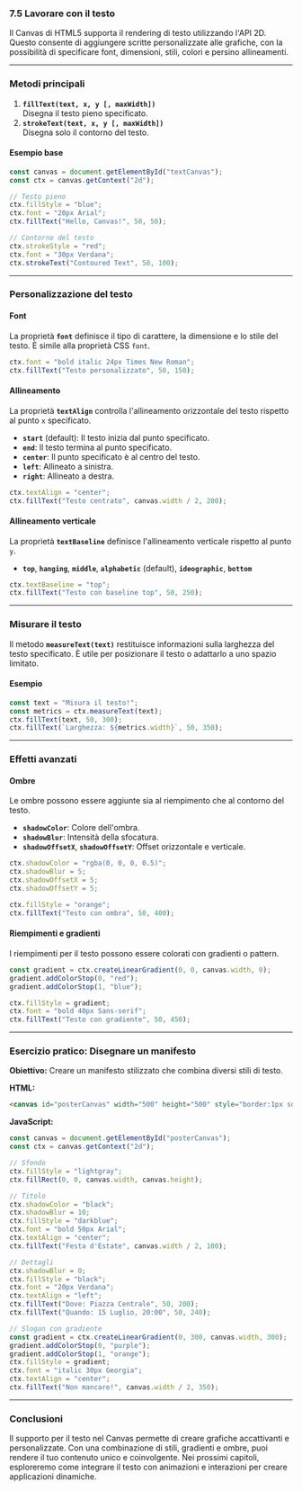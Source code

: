 ### **7.5 Lavorare con il testo**

Il Canvas di HTML5 supporta il rendering di testo utilizzando l'API 2D. Questo consente di aggiungere scritte personalizzate alle grafiche, con la possibilità di specificare font, dimensioni, stili, colori e persino allineamenti.

---

### **Metodi principali**

1. **`fillText(text, x, y [, maxWidth])`**  
   Disegna il testo pieno specificato.
2. **`strokeText(text, x, y [, maxWidth])`**  
   Disegna solo il contorno del testo.

#### **Esempio base**
```javascript
const canvas = document.getElementById("textCanvas");
const ctx = canvas.getContext("2d");

// Testo pieno
ctx.fillStyle = "blue";
ctx.font = "20px Arial";
ctx.fillText("Hello, Canvas!", 50, 50);

// Contorno del testo
ctx.strokeStyle = "red";
ctx.font = "30px Verdana";
ctx.strokeText("Contoured Text", 50, 100);
```

---

### **Personalizzazione del testo**

#### **Font**
La proprietà **`font`** definisce il tipo di carattere, la dimensione e lo stile del testo. È simile alla proprietà CSS `font`.

```javascript
ctx.font = "bold italic 24px Times New Roman";
ctx.fillText("Testo personalizzato", 50, 150);
```

#### **Allineamento**
La proprietà **`textAlign`** controlla l'allineamento orizzontale del testo rispetto al punto `x` specificato.

- **`start`** (default): Il testo inizia dal punto specificato.
- **`end`**: Il testo termina al punto specificato.
- **`center`**: Il punto specificato è al centro del testo.
- **`left`**: Allineato a sinistra.
- **`right`**: Allineato a destra.

```javascript
ctx.textAlign = "center";
ctx.fillText("Testo centrato", canvas.width / 2, 200);
```

#### **Allineamento verticale**
La proprietà **`textBaseline`** definisce l'allineamento verticale rispetto al punto `y`.

- **`top`**, **`hanging`**, **`middle`**, **`alphabetic`** (default), **`ideographic`**, **`bottom`**

```javascript
ctx.textBaseline = "top";
ctx.fillText("Testo con baseline top", 50, 250);
```

---

### **Misurare il testo**

Il metodo **`measureText(text)`** restituisce informazioni sulla larghezza del testo specificato. È utile per posizionare il testo o adattarlo a uno spazio limitato.

#### **Esempio**
```javascript
const text = "Misura il testo!";
const metrics = ctx.measureText(text);
ctx.fillText(text, 50, 300);
ctx.fillText(`Larghezza: ${metrics.width}`, 50, 350);
```

---

### **Effetti avanzati**

#### **Ombre**
Le ombre possono essere aggiunte sia al riempimento che al contorno del testo.

- **`shadowColor`**: Colore dell'ombra.  
- **`shadowBlur`**: Intensità della sfocatura.  
- **`shadowOffsetX`**, **`shadowOffsetY`**: Offset orizzontale e verticale.

```javascript
ctx.shadowColor = "rgba(0, 0, 0, 0.5)";
ctx.shadowBlur = 5;
ctx.shadowOffsetX = 5;
ctx.shadowOffsetY = 5;

ctx.fillStyle = "orange";
ctx.fillText("Testo con ombra", 50, 400);
```

#### **Riempimenti e gradienti**
I riempimenti per il testo possono essere colorati con gradienti o pattern.

```javascript
const gradient = ctx.createLinearGradient(0, 0, canvas.width, 0);
gradient.addColorStop(0, "red");
gradient.addColorStop(1, "blue");

ctx.fillStyle = gradient;
ctx.font = "bold 40px Sans-serif";
ctx.fillText("Testo con gradiente", 50, 450);
```

---

### **Esercizio pratico: Disegnare un manifesto**

**Obiettivo:** Creare un manifesto stilizzato che combina diversi stili di testo.

**HTML:**
```html
<canvas id="posterCanvas" width="500" height="500" style="border:1px solid black;"></canvas>
```

**JavaScript:**
```javascript
const canvas = document.getElementById("posterCanvas");
const ctx = canvas.getContext("2d");

// Sfondo
ctx.fillStyle = "lightgray";
ctx.fillRect(0, 0, canvas.width, canvas.height);

// Titolo
ctx.shadowColor = "black";
ctx.shadowBlur = 10;
ctx.fillStyle = "darkblue";
ctx.font = "bold 50px Arial";
ctx.textAlign = "center";
ctx.fillText("Festa d'Estate", canvas.width / 2, 100);

// Dettagli
ctx.shadowBlur = 0;
ctx.fillStyle = "black";
ctx.font = "20px Verdana";
ctx.textAlign = "left";
ctx.fillText("Dove: Piazza Centrale", 50, 200);
ctx.fillText("Quando: 15 Luglio, 20:00", 50, 240);

// Slogan con gradiente
const gradient = ctx.createLinearGradient(0, 300, canvas.width, 300);
gradient.addColorStop(0, "purple");
gradient.addColorStop(1, "orange");
ctx.fillStyle = gradient;
ctx.font = "italic 30px Georgia";
ctx.textAlign = "center";
ctx.fillText("Non mancare!", canvas.width / 2, 350);
```

---

### **Conclusioni**

Il supporto per il testo nel Canvas permette di creare grafiche accattivanti e personalizzate. Con una combinazione di stili, gradienti e ombre, puoi rendere il tuo contenuto unico e coinvolgente. Nei prossimi capitoli, esploreremo come integrare il testo con animazioni e interazioni per creare applicazioni dinamiche.